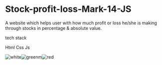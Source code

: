 # Stock-profit-loss-Mark-14-JS

A website which helps user with how much profit or loss he/she is making through stocks in percentage & absolute value.

tech stack

Html
Css
Js

![white](https://user-images.githubusercontent.com/61083651/130369021-6a91e5ba-e09a-4c50-b5e8-9d8f4445b1ff.jpeg)![greenm](https://user-images.githubusercontent.com/61083651/130369023-33fc7821-0ad1-46a6-b823-af8c328c8621.jpeg)![red](https://user-images.githubusercontent.com/61083651/130369025-450fca69-d496-45be-9e50-3662737cd332.jpeg)

















